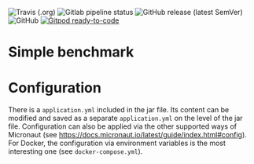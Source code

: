 <!--- some badges to display on the GitHub page -->

![Travis (.org)](https://img.shields.io/travis/debuglevel/simplebenchmark?label=Travis%20build)
![Gitlab pipeline status](https://img.shields.io/gitlab/pipeline/debuglevel/simplebenchmark?label=GitLab%20build)
![GitHub release (latest SemVer)](https://img.shields.io/github/v/release/debuglevel/simplebenchmark?sort=semver)
![GitHub](https://img.shields.io/github/license/debuglevel/simplebenchmark)
[![Gitpod ready-to-code](https://img.shields.io/badge/Gitpod-ready--to--code-blue?logo=gitpod)](https://gitpod.io/#https://github.com/debuglevel/simplebenchmark)

# Simple benchmark

# Configuration

There is a `application.yml` included in the jar file. Its content can be modified and saved as a separate `application.yml` on the level of the jar file. Configuration can also be applied via the other supported ways of Micronaut (see <https://docs.micronaut.io/latest/guide/index.html#config>). For Docker, the configuration via environment variables is the most interesting one (see `docker-compose.yml`).
